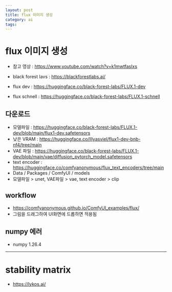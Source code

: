```yaml
---
layout: post
title: flux 이미지 생성
category: ai
tags: 
---
```


# flux 이미지 생성
* 참고 영상 : <https://www.youtube.com/watch?v=k1mwtfasIxs>

* black forest lavs : <https://blackforestlabs.ai/>
* flux dev : <https://huggingface.co/black-forest-labs/FLUX.1-dev>
* flux schnell : <https://huggingface.co/black-forest-labs/FLUX.1-schnell>

## 다운로드
* 모델파일 : <https://huggingface.co/black-forest-labs/FLUX.1-dev/blob/main/flux1-dev.safetensors>
* 낮은 VRAM : <https://huggingface.co/lllyasviel/flux1-dev-bnb-nf4/tree/main>
* VAE 파일 : <https://huggingface.co/black-forest-labs/FLUX.1-dev/blob/main/vae/diffusion_pytorch_model.safetensors>
* text encoder : <https://huggingface.co/comfyanonymous/flux_text_encoders/tree/main>
* Data / Packages / ComfyUI / models
* 모델파일 > unet, VAE파일 > vae, text encoder > clip

## workflow
* <https://comfyanonymous.github.io/ComfyUI_examples/flux/>
* 그림을 드래그하여 UI화면에 드롭하면 적용됨

## numpy 에러
* numpy 1.26.4

---

# stability matrix
* <https://lykos.ai/>